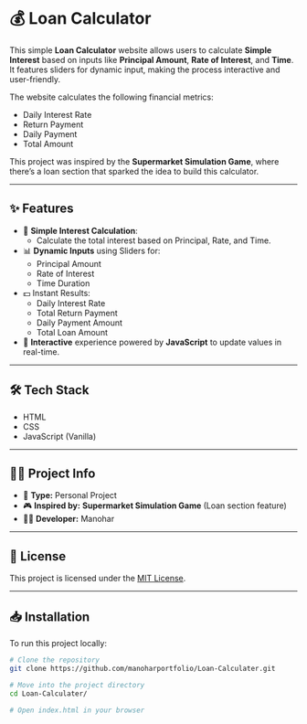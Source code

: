 # 💰 Loan Calculator

This simple **Loan Calculator** website allows users to calculate **Simple Interest** based on inputs like **Principal Amount**, **Rate of Interest**, and **Time**. It features sliders for dynamic input, making the process interactive and user-friendly. 

The website calculates the following financial metrics:

- Daily Interest Rate
- Return Payment
- Daily Payment
- Total Amount

This project was inspired by the **Supermarket Simulation Game**, where there’s a loan section that sparked the idea to build this calculator.

---

## ✨ Features

- 💸 **Simple Interest Calculation**:
  - Calculate the total interest based on Principal, Rate, and Time.
- 📊 **Dynamic Inputs** using Sliders for:
  - Principal Amount
  - Rate of Interest
  - Time Duration
- 💵 Instant Results:
  - Daily Interest Rate
  - Total Return Payment
  - Daily Payment Amount
  - Total Loan Amount
- 🚀 **Interactive** experience powered by **JavaScript** to update values in real-time.

---

## 🛠️ Tech Stack

- HTML
- CSS
- JavaScript (Vanilla)

---

## 🧑‍🏫 Project Info

- 🔖 **Type:** Personal Project
- 🎮 **Inspired by:** **Supermarket Simulation Game** (Loan section feature)
- 👩‍💻 **Developer:** Manohar

---

## 📄 License

This project is licensed under the [MIT License](LICENSE).

---

## 📥 Installation

To run this project locally:

```bash
# Clone the repository
git clone https://github.com/manoharportfolio/Loan-Calculater.git

# Move into the project directory
cd Loan-Calculater/

# Open index.html in your browser
